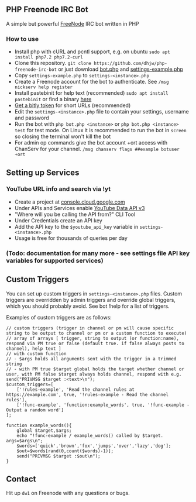 ## PHP Freenode IRC Bot
A simple but powerful [FreeNode](https://freenode.net/) IRC bot written in PHP

### How to use
- Install php with cURL and pcntl support, e.g. on ubuntu `sudo apt install php7.2 php7.2-curl`
- Clone this repository. `git clone https://github.com/dhjw/php-freenode-irc-bot` or just download [bot.php](https://raw.githubusercontent.com/dhjw/php-freenode-irc-bot/master/bot.php) and [settings-example.php](https://raw.githubusercontent.com/dhjw/php-freenode-irc-bot/master/settings-example.php)
- Copy `settings-example.php` to `settings-<instance>.php`
- Create a Freenode account for the bot to authenticate. See `/msg nickserv help register`
- Install pastebinit for help text (recommended) `sudo apt install pastebinit` or find a binary [here](https://pkgs.org/download/pastebinit)
- [Get a bitly token](https://bitly.com) for short URLs (recommended)
- Edit the `settings-<instance>.php` file to contain your settings, username and password
- Run the bot with `php bot.php <instance>` or `php bot.php <instance> test` for test mode. On Linux it is recommended to run the bot in `screen` so closing the terminal won't kill the bot
- For admin op commands give the bot account +ort access with ChanServ for your channel. `/msg chanserv flags ##example botuser +ort`

## Setting up Services
### YouTube URL info and search via !yt
- Create a project at [console.cloud.google.com](https://console.cloud.google.com/)
- Under APIs and Services enable [YouTube Data API v3](https://developers.google.com/youtube/v3/)
- "Where will you be calling the API from?" CLI Tool
- Under Credentials create an API key
- Add the API key to the `$youtube_api_key` variable in `settings-<instance>.php`
- Usage is free for thousands of queries per day

### (Todo: documentation for many more - see settings file API key variables for supported services)

## Custom Triggers
You can set up custom triggers in `settings-<instance>.php` files. Custom triggers are overridden by admin triggers and override global triggers, which you should probably avoid. See bot !help for a list of triggers.

Examples of custom triggers are as follows:
```
// custom triggers (trigger in channel or pm will cause specific string to be output to channel or pm or a custom function to execute)
// array of arrays [ trigger, string to output (or function:name), respond via PM true or false (default true. if false always posts to channel), help text ]
// with custom function
// - $args holds all arguments sent with the trigger in a trimmed string
// - with PM true $target global holds the target whether channel or user, with PM false $target always holds channel, respond with e.g. send("PRIVMSG $target :<text>\n");
$custom_triggers=[
	['!rules-example', 'Read the channel rules at https://example.com', true, '!rules-example - Read the channel rules'],
	['!func-example', 'function:example_words', true, '!func-example - Output a random word']
];

function example_words(){
	global $target,$args;
	echo "!func-example / example_words() called by $target. args=$args\n";
	$words=['quick','brown','fox','jumps','over','lazy','dog'];
	$out=$words[rand(0,count($words)-1)];
	send("PRIVMSG $target :$out\n");
}
```

## Contact
Hit up `dw1` on Freenode with any questions or bugs.
